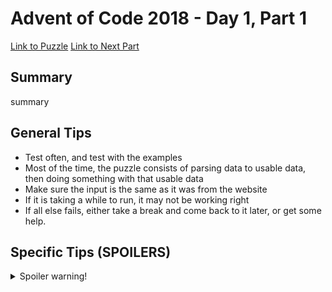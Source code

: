 # Advent of Code 2018 - Day 1, Part 1

[Link to Puzzle](https://adventofcode.com/2018/day/1)
[Link to Next Part](https://github.com/CodingAP/unofficial-aoc-syllabus/blob/main/years/2018/day1/part2.md)

## Summary
summary

## General Tips
- Test often, and test with the examples
- Most of the time, the puzzle consists of parsing data to usable data, then doing something with that usable data
- Make sure the input is the same as it was from the website
- If it is taking a while to run, it may not be working right
- If all else fails, either take a break and come back to it later, or get some help.

## Specific Tips (SPOILERS)
<details> <summary>Spoiler warning!</summary>

specific tips

</details>